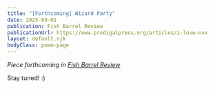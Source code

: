 ```yaml
---
title: "[Forthcoming] Wizard Party"
date: 2025-09-01
publication: Fish Barrel Review
publicationUrl: https://www.prodigalpress.org/articles/i-love-uvx
layout: default.njk
bodyClass: poem-page
---
```

<div class="essay-content">
  
*Piece forthcoming in [Fish Barrel Review](http://fishbarrelreview.wordpress.com/)*

Stay tuned! :) 

</div>
